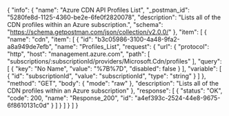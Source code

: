 {
  "info": {
    "name": "Azure CDN API Profiles List",
    "_postman_id": "5280fe8d-1125-4360-be2e-6fe0f2820078",
    "description": "Lists all of the CDN profiles within an Azure subscription.",
    "schema": "https://schema.getpostman.com/json/collection/v2.0.0/"
  },
  "item": [
    {
      "name": "cdn",
      "item": [
        {
          "id": "b3c05986-3100-4a48-9fa2-a8a949de7efb",
          "name": "Profiles_List",
          "request": {
            "url": {
              "protocol": "http",
              "host": "management.azure.com",
              "path": [
                "subscriptions/:subscriptionId/providers/Microsoft.Cdn/profiles"
              ],
              "query": [
                {
                  "key": "No Name",
                  "value": "%7B%7D",
                  "disabled": false
                }
              ],
              "variable": [
                {
                  "id": "subscriptionId",
                  "value": "subscriptionId",
                  "type": "string"
                }
              ]
            },
            "method": "GET",
            "body": {
              "mode": "raw"
            },
            "description": "Lists all of the CDN profiles within an Azure subscription"
          },
          "response": [
            {
              "status": "OK",
              "code": 200,
              "name": "Response_200",
              "id": "a4ef393c-2524-44e8-9675-6f8610131c0d"
            }
          ]
        }
      ]
    }
  ]
}